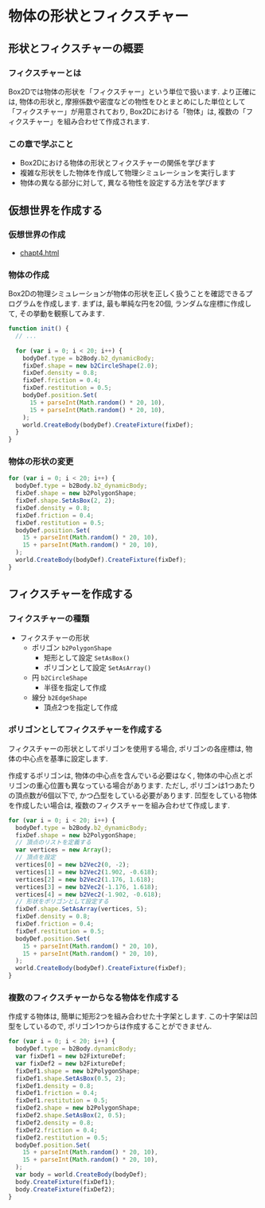 # 物体の形状とフィクスチャー
## 形状とフィクスチャーの概要
### フィクスチャーとは
Box2Dでは物体の形状を「フィクスチャー」という単位で扱います.
より正確には, 物体の形状と, 摩擦係数や密度などの物性をひとまとめにした単位として
「フィクスチャー」が用意されており, Box2Dにおける「物体」は, 複数の「フィクスチャー」を組み合わせて作成されます.

### この章で学ぶこと
- Box2Dにおける物体の形状とフィクスチャーの関係を学びます
- 複雑な形状をした物体を作成して物理シミュレーションを実行します
- 物体の異なる部分に対して, 異なる物性を設定する方法を学びます

## 仮想世界を作成する
### 仮想世界の作成
- [chapt4.html](../examples/chapt4.html)

### 物体の作成
Box2Dの物理シミュレーションが物体の形状を正しく扱うことを確認できるプログラムを作成します.
まずは, 最も単純な円を20個, ランダムな座標に作成して, その挙動を観察してみます.

```js
function init() {
  // ...
  
  for (var i = 0; i < 20; i++) {
    bodyDef.type = b2Body.b2_dynamicBody;
    fixDef.shape = new b2CircleShape(2.0);
    fixDef.density = 0.8;
    fixDef.friction = 0.4;
    fixDef.restitution = 0.5;
    bodyDef.position.Set(
      15 + parseInt(Math.random() * 20, 10),
      15 + parseInt(Math.random() * 20, 10),
    );
    world.CreateBody(bodyDef).CreateFixture(fixDef);
  }
}
```

### 物体の形状の変更

```js
for (var i = 0; i < 20; i++) {
  bodyDef.type = b2Body.b2_dynamicBody;
  fixDef.shape = new b2PolygonShape;
  fixDef.shape.SetAsBox(2, 2);
  fixDef.density = 0.8;
  fixDef.friction = 0.4;
  fixDef.restitution = 0.5;
  bodyDef.position.Set(
    15 + parseInt(Math.random() * 20, 10),
    15 + parseInt(Math.random() * 20, 10),
  );
  world.CreateBody(bodyDef).CreateFixture(fixDef);
}
```

## フィクスチャーを作成する
### フィクスチャーの種類

- フィクスチャーの形状
  - ポリゴン `b2PolygonShape`
    - 矩形として設定 `SetAsBox()`
    - ポリゴンとして設定 `SetAsArray()`
  - 円 `b2CircleShape`
    - 半径を指定して作成
  - 線分 `b2EdgeShape`
    - 頂点2つを指定して作成

### ポリゴンとしてフィクスチャーを作成する
フィクスチャーの形状としてポリゴンを使用する場合, 
ポリゴンの各座標は, 物体の中心点を基準に設定します.

作成するポリゴンは, 物体の中心点を含んでいる必要はなく, 
物体の中心点とポリゴンの重心位置も異なっている場合があります.
ただし, ポリゴンは1つあたりの頂点数が6個以下で, かつ凸型をしている必要があります.
凹型をしている物体を作成したい場合は, 複数のフィクスチャーを組み合わせて作成します.

```js
for (var i = 0; i < 20; i++) {
  bodyDef.type = b2Body.b2_dynamicBody;
  fixDef.shape = new b2PolygonShape;
  // 頂点のリストを定義する
  var vertices = new Array();
  // 頂点を設定
  vertices[0] = new b2Vec2(0, -2);
  vertices[1] = new b2Vec2(1.902, -0.618);
  vertices[2] = new b2Vec2(1.176, 1.618);
  vertices[3] = new b2Vec2(-1.176, 1.618);
  vertices[4] = new b2Vec2(-1.902, -0.618);
  // 形状をポリゴンとして設定する
  fixDef.shape.SetAsArray(vertices, 5);
  fixDef.density = 0.8;
  fixDef.friction = 0.4;
  fixDef.restitution = 0.5;
  bodyDef.position.Set(
    15 + parseInt(Math.random() * 20, 10),
    15 + parseInt(Math.random() * 20, 10),
  );
  world.CreateBody(bodyDef).CreateFixture(fixDef);
}
```

### 複数のフィクスチャーからなる物体を作成する

作成する物体は, 簡単に矩形2つを組み合わせた十字架とします.
この十字架は凹型をしているので, ポリゴン1つからは作成することができません.

```js
for (var i = 0; i < 20; i++) {
  bodyDef.type = b2Body.dynamicBody;
  var fixDef1 = new b2FixtureDef;
  var fixDef2 = new b2FixtureDef;
  fixDef1.shape = new b2PolygonShape;
  fixDef1.shape.SetAsBox(0.5, 2);
  fixDef1.density = 0.8;
  fixDef1.friction = 0.4;
  fixDef1.restitution = 0.5;
  fixDef2.shape = new b2PolygonShape;
  fixDef2.shape.SetAsBox(2, 0.5);
  fixDef2.density = 0.8;
  fixDef2.friction = 0.4;
  fixDef2.restitution = 0.5;
  bodyDef.position.Set(
    15 + parseInt(Math.random() * 20, 10),
    15 + parseInt(Math.random() * 20, 10),
  );
  var body = world.CreateBody(bodyDef);
  body.CreateFixture(fixDef1);
  body.CreateFixture(fixDef2);
}
```
